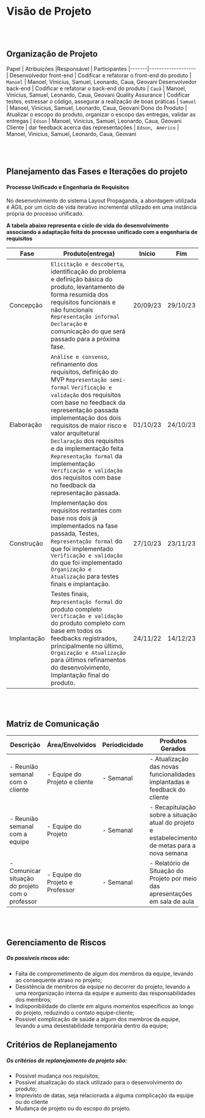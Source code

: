 # Visão de Projeto
</br>
</br>

## Organização de Projeto

Papel | Atribuições |Responsável | Participantes
|-------|------------------- | 
Desenvolvedor front-end | Codificar e refatorar o front-end do produto | `Manoel` | Manoel, Vinicius, Samuel, Leonardo, Caua, Geovani
Desenvolvedor back-end | Codificar e refatorar o back-end do produto | `Cauã` | Manoel, Vinicius, Samuel, Leonardo, Caua, Geovani
Quality Assurance | Codificar testes, estressar o código, assegurar a realização de boas práticas | `Samuel` | Manoel, Vinicius, Samuel, Leonardo, Caua, Geovani
Dono do Produto | Atualizar o escopo do produto, organizar o escopo das entregas, validar as entregas | `Edson` | Manoel, Vinicius, Samuel, Leonardo, Caua, Geovani
Cliente | dar feedback acerca das representações | `Edson`, ` Américo` | Manoel, Vinicius, Samuel, Leonardo, Caua, Geovani

</br>
</br>

## Planejamento das Fases e Iterações do projeto
#### Processo Unificado e Engenharia de Requisitos

No desenvolvimento do sistema Layout Propaganda, a abordagem utilizada é ÁGIL por um ciclo de vida iterativo incremental utilizado em uma instância própria do processo unificado.

<b>A tabela abaixo representa o ciclo de vida do desenvolvimento associando a adaptação feita do processo unificado com a engenharia de requisitos
</b>

Fase | Produto(entrega) | Início | Fim
-----|------------------|----------------|---------
Concepção   | `Elicitação e descoberta`, identificação do problema e definição básica do produto, levantamento de forma resumida dos requisitos funcionais e não funcionais `Representação informal` `Declaração` e comunicação do que será passado para a próxima fase. | 20/09/23 | 29/10/23
Elaboração  | `Análise e consenso`, refinamento dos requisitos, definição do MVP `Representação semi-formal` `Verificação e validação` dos requisitos com base no feedback da representação passada implementação dos dois requisitos de maior risco e valor arquitetural `Declaração` dos requisitos e da implementação feita `Representação formal` da implementação `Verificação e validação` dos requisitos com base no feedback da representação passada. | 01/10/23 | 24/10/23
Construção  | Implementação dos requisitos restantes com base nos dois já implementados na fase passada, Testes, `Representação formal` do que foi implementado `Verificação e validação` do que foi implementado `Organização e Atualização` para testes finais e implantação. | 27/10/23 | 23/11/23 
Implantação | Testes finais, `Representação formal` do produto completo `Verificação e validação` do produto completo com base em todos os feedbacks registrados, principalmente no último, `Orgaização e Atualização` para últimos refinamentos do desenvolvimento, Implantação final do produto. | 24/11/22 | 14/12/23

</br>
</br>

## Matriz de Comunicação
Descrição | Área/Envolvidos | Periodicidade | Produtos Gerados
----------|-----------------|---------------|-----------------
- Reunião semanal com o cliente | - Equipe do Projeto e cliente | - Semanal | - Atualização das novas funcionalidades implantadas e feedback do cliente
- Reunião semanal com a equipe | - Equipe do Projeto | - Semanal | -  Recapitulação sobre a situação atual do projeto e estabelecimento de metas para a nova semana
- Comunicar situação do projeto com o professor | - Equipe do Projeto e Professor | - Semanal | - Relatório de Situação do Projeto por meio das apresentações em sala de aula

</br>
</br>

## Gerenciamento de Riscos
##### Os possíveis riscos são:
* Falta de comprometimento de algum dos membros da equipe, levando ao consequente atraso no projeto;
* Desistência de membros da equipe no decorrer do projeto, levando a uma reorganização interna da equipe e aumento das responsabilidades dos membros;
* Indisponibilidade do cliente em alguns momentos específicos ao longo do projeto, reduzindo o contato equipe-cliente;
* Possível complicação de saúde a algum dos membros da equipe, levando a uma desestabilidade temporária dentro da equipe;

## Critérios de Replanejamento
##### Os critérios de replanejamento do projeto são:
* Possível mudança nos requisitos;
* Possível atualização do stack utilizado para o desenvolvimento do produto;
* Imprevisto de datas, seja relacionada a alguma complicação da equipe ou do cliente
* Mudança de projeto ou do escopo do projeto.


